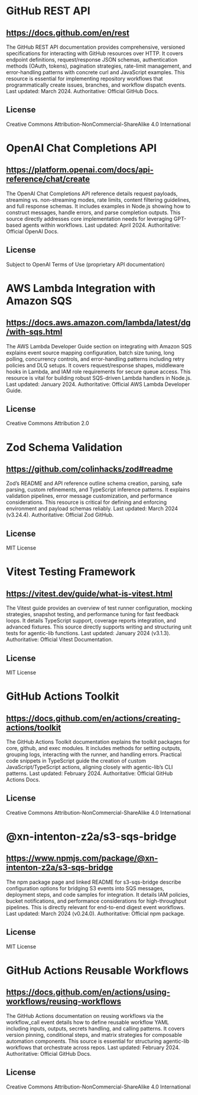 # GitHub REST API
## https://docs.github.com/en/rest
The GitHub REST API documentation provides comprehensive, versioned specifications for interacting with GitHub resources over HTTP. It covers endpoint definitions, request/response JSON schemas, authentication methods (OAuth, tokens), pagination strategies, rate-limit management, and error-handling patterns with concrete curl and JavaScript examples. This resource is essential for implementing repository workflows that programmatically create issues, branches, and workflow dispatch events. Last updated: March 2024. Authoritative: Official GitHub Docs.
## License
Creative Commons Attribution-NonCommercial-ShareAlike 4.0 International

# OpenAI Chat Completions API
## https://platform.openai.com/docs/api-reference/chat/create
The OpenAI Chat Completions API reference details request payloads, streaming vs. non-streaming modes, rate limits, content filtering guidelines, and full response schemas. It includes examples in Node.js showing how to construct messages, handle errors, and parse completion outputs. This source directly addresses core implementation needs for leveraging GPT-based agents within workflows. Last updated: April 2024. Authoritative: Official OpenAI Docs.
## License
Subject to OpenAI Terms of Use (proprietary API documentation)

# AWS Lambda Integration with Amazon SQS
## https://docs.aws.amazon.com/lambda/latest/dg/with-sqs.html
The AWS Lambda Developer Guide section on integrating with Amazon SQS explains event source mapping configuration, batch size tuning, long polling, concurrency controls, and error-handling patterns including retry policies and DLQ setups. It covers request/response shapes, middleware hooks in Lambda, and IAM role requirements for secure queue access. This resource is vital for building robust SQS-driven Lambda handlers in Node.js. Last updated: January 2024. Authoritative: Official AWS Lambda Developer Guide.
## License
Creative Commons Attribution 2.0

# Zod Schema Validation
## https://github.com/colinhacks/zod#readme
Zod’s README and API reference outline schema creation, parsing, safe parsing, custom refinements, and TypeScript inference patterns. It explains validation pipelines, error message customization, and performance considerations. This resource is critical for defining and enforcing environment and payload schemas reliably. Last updated: March 2024 (v3.24.4). Authoritative: Official Zod GitHub.
## License
MIT License

# Vitest Testing Framework
## https://vitest.dev/guide/what-is-vitest.html
The Vitest guide provides an overview of test runner configuration, mocking strategies, snapshot testing, and performance tuning for fast feedback loops. It details TypeScript support, coverage reports integration, and advanced fixtures. This source directly supports writing and structuring unit tests for agentic-lib functions. Last updated: January 2024 (v3.1.3). Authoritative: Official Vitest Documentation.
## License
MIT License

# GitHub Actions Toolkit
## https://docs.github.com/en/actions/creating-actions/toolkit
The GitHub Actions Toolkit documentation explains the toolkit packages for core, github, and exec modules. It includes methods for setting outputs, grouping logs, interacting with the runner, and handling errors. Practical code snippets in TypeScript guide the creation of custom JavaScript/TypeScript actions, aligning closely with agentic-lib’s CLI patterns. Last updated: February 2024. Authoritative: Official GitHub Actions Docs.
## License
Creative Commons Attribution-NonCommercial-ShareAlike 4.0 International

# @xn-intenton-z2a/s3-sqs-bridge
## https://www.npmjs.com/package/@xn-intenton-z2a/s3-sqs-bridge
The npm package page and linked README for s3-sqs-bridge describe configuration options for bridging S3 events into SQS messages, deployment steps, and code samples for integration. It details IAM policies, bucket notifications, and performance considerations for high-throughput pipelines. This is directly relevant for end-to-end digest event workflows. Last updated: March 2024 (v0.24.0). Authoritative: Official npm package.
## License
MIT License

# GitHub Actions Reusable Workflows
## https://docs.github.com/en/actions/using-workflows/reusing-workflows
The GitHub Actions documentation on reusing workflows via the workflow_call event details how to define reusable workflow YAML including inputs, outputs, secrets handling, and calling patterns. It covers version pinning, conditional steps, and matrix strategies for composable automation components. This source is essential for structuring agentic-lib workflows that orchestrate across repos. Last updated: February 2024. Authoritative: Official GitHub Docs.
## License
Creative Commons Attribution-NonCommercial-ShareAlike 4.0 International